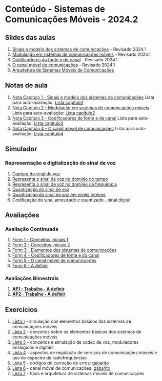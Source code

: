# Conteúdo - Sistemas de Comunicações Móveis - 2024.2

## Slides das aulas

1. [Sinais e modelo dos sistemas de comunicações](siscom_aulas/Aula_Sinais_Modelo_SisCom.pdf) - Revisado 2024.1
2. [Modulação em sistemas de comunicações móveis](siscom_aulas/Aula_Modulacao.pdf) - Revisado 2024.1
3. [Codificadores da fonte e do canal](siscom_aulas/Aula_Codecs.pdf) - Revisado 2024.1
4. [O canal móvel de comunicações](siscom_aulas/Aula_Canal_Movel.pdf) - Revisado 2024.1
5. [Arquitetura de Sistemas Móveis de Comunicações](siscom_aulas/Aula_ArquiteturaSistemasMoveis.pdf)

## Notas de aula
1. [Nota Capítulo 1 - Sinais e modelo dos sistemas de comunicações](https://github.com/claytonjasilva/claytonjasilva.github.io/blob/main/siscom_aulas/Capitulo1.pdf) Lista para auto-avaliação: [Lista capítulo1](https://github.com/claytonjasilva/claytonjasilva.github.io/blob/main/siscom_aulas/Lista1_auto_avaliacao.md)
2. [Nota Capítulo 2 - Modulação em sistemas de comunicações móveis](https://github.com/claytonjasilva/claytonjasilva.github.io/blob/main/siscom_aulas/Capitulo2.pdf) Lista para auto-avaliação: [Lista capítulo2](https://github.com/claytonjasilva/claytonjasilva.github.io/blob/main/siscom_aulas/Lista2_auto_avaliacao.md)
3. [Nota Capítulo 3 - Codificadores de fonte e de canal](https://github.com/claytonjasilva/claytonjasilva.github.io/blob/main/siscom_aulas/Capitulo3.pdf) Lista para auto-avaliação: [Lista capítulo3](https://github.com/claytonjasilva/claytonjasilva.github.io/blob/main/siscom_aulas/Lista3_auto_avaliacao.md)
4. [Nota Capítulo 4 - O canal móvel de comunicações](https://github.com/claytonjasilva/claytonjasilva.github.io/blob/main/siscom_aulas/Capitulo4.pdf) Lista para auto-avaliação: [Lista capítulo4](https://github.com/claytonjasilva/claytonjasilva.github.io/blob/main/siscom_aulas/Lista4_auto_avaliacao.md)

## Simulador
### Representação e digitalização do sinal de voz
1. [Captura do sinal de voz](https://github.com/claytonjasilva/claytonjasilva.github.io/blob/main/siscom_aulas/audioProject.py)
2. [Representa o sinal de voz no dominio do tempo](https://github.com/claytonjasilva/claytonjasilva.github.io/blob/main/siscom_aulas/audioProject2.py)
3. [Representa o sinal de voz no domínio da frequência](https://github.com/claytonjasilva/claytonjasilva.github.io/blob/main/siscom_aulas/audioProject3.py)
4. [Quantização do sinal de voz](https://github.com/claytonjasilva/claytonjasilva.github.io/blob/main/siscom_aulas/audioProject4.py)
5. [Quantização do sinal de voz em níveis inteiros](https://github.com/claytonjasilva/claytonjasilva.github.io/blob/main/siscom_aulas/audioProject5.py)
6. [Codificação do sinal amostrado e quantizado - sinal digital](https://github.com/claytonjasilva/claytonjasilva.github.io/blob/main/siscom_aulas/audioProject6.py)

   
   
   

## Avaliações
### Avaliação Continuada
1. [Form 1 - Conceitos iniciais 1](https://forms.gle/h9jn2EuZZ7wEPDvb7)
2. [Form 2 - Conceitos iniciais 2](https://forms.gle/1GhH2D8BBrqiVcTk7)
3. [Form 3 - Elementos dos sistemas de comunicações](https://forms.gle/iDFFVyrQGzXw1wCr8)
4. [Form 4 - Codificadores de fonte e do canal](https://forms.gle/eyxJZwbHcLCFD9sUA)
5. [Form 5 - O canal móvel de comunicações](https://forms.gle/HC3KGsPAts4S2DRS6)
6. [Form 6 - A definir]()

### Avaliações Bimestrais
1. **[AP1 - Trabalho - A definir]()**
2. **[AP2 - Trabalho - A definir]()**

## Exercícios  
1. [Lista 1](siscom_aulas/Lista1_siscom.pdf) - simulação dos elementos básicos dos sistemas de comunicações móveis  
2. [Lista 2](siscom_aulas/Lista2_siscom.pdf) - conceitos sobre os elementos básicos dos sistemas de comunicações móveis  
3. [Lista 3](siscom_aulas/Lista3_siscom.pdf) - conceitos e simulação de codec de voz, moduladores analógicos e digitais
4. [Lista 4](siscom_aulas/Lista4_siscom.pdf) - aspectos de regulação de serviços de comunicações móveis e uso do espectro de radiofrequências  
5. [Lista 5](siscom_aulas/Lista5_siscom.pdf) - códigos de correção de erros: [gabarito](siscom_aulas/Lista5_siscom_solucao.pdf)
6. [Lista 6](siscom_aulas/Lista6_siscom.pdf) - canal móvel de comunicações: [gabarito](siscom_aulas/Lista6_siscom_solucao.pdf)
7. [Lista 7](siscom_aulas/Lista7_siscom.pdf) - tipos e arquitetura de sistemas móveis de comunicações

